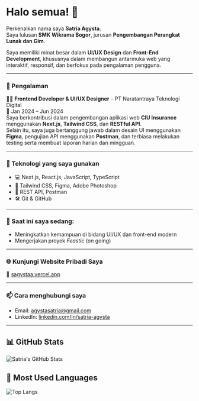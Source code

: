 # Halo semua! 👋

Perkenalkan nama saya **Satria Agysta**.  
Saya lulusan **SMK Wikrama Bogor**, jurusan **Pengembangan Perangkat Lunak dan Gim**.

Saya memiliki minat besar dalam **UI/UX Design** dan **Front-End Development**, khususnya dalam membangun antarmuka web yang interaktif, responsif, dan berfokus pada pengalaman pengguna.

---

### 💼 Pengalaman
🧑‍💻 **Frontend Developer & UI/UX Designer** – PT Naratantraya Teknologi Digital  
📆 Jan 2024 – Jun 2024  
Saya berkontribusi dalam pengembangan aplikasi web **CIU Insurance** menggunakan **Next.js**, **Tailwind CSS**, dan **RESTful API**.  
Selain itu, saya juga bertanggung jawab dalam desain UI menggunakan **Figma**, pengujian API menggunakan **Postman**, dan terbiasa melakukan testing serta membuat laporan harian dan mingguan.

---

### 🚀 Teknologi yang saya gunakan
- 💻 Next.js, React.js, JavaScript, TypeScript
- 🎨 Tailwind CSS, Figma, Adobe Photoshop
- 🔗 REST API, Postman
- 🛠️ Git & GitHub

---

### 🌱 Saat ini saya sedang:
- Meningkatkan kemampuan di bidang UI/UX dan front-end modern
- Mengerjakan proyek *Feastic* (on going)

---

### 🌐 Kunjungi Website Pribadi Saya
🔗 [sagystaa.vercel.app](https://sagystaa.vercel.app)

---

### 📫 Cara menghubungi saya
- Email: agystasatria@gmail.com
- LinkedIn: [linkedin.com/in/satria-agysta](https://www.linkedin.com/in/satria-agysta-b520572a5/)

---

## 📊 GitHub Stats

![Satria's GitHub Stats](https://github-readme-stats.vercel.app/api?username=satriaagysta&show_icons=true&theme=tokyonight)

## 🧠 Most Used Languages

![Top Langs](https://github-readme-stats.vercel.app/api/top-langs/?username=satriaagysta&layout=compact&theme=tokyonight)

